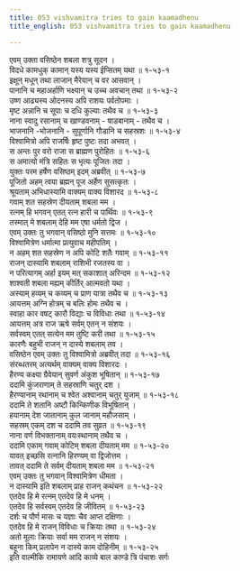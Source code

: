 ```yaml
---
title: 053 vishvamitra tries to gain kaamadhenu
title_english: 053 vishvamitra tries to gain kaamadhenu

---
```

एवम् उक्ता वसिष्ठेन शबला शत्रु सूदन ।  
विदधे कामधुक् कामान् यस्य यस्य ईप्सितम् यथा ॥ १-५३-१  
इक्षून् मधून् तथा लाजान् मैरेयान् च वर आसवान् ।  
पानानि च महाअर्हाणि भक्ष्यान् च उच्च अवचान् तथा ॥ १-५३-२  
उष्ण आढ्यस्य ओदनस्य अपि राशयः पर्वतोपमाः ।  
मृष्ट अन्नानि च सूपाः च दधि कुल्याः तथैव च ॥ १-५३-३  
नाना स्वादु रसानाम् च खाण्डवनाम् - षाडबानाम् - तथैव च ।  
भाजनानि -भोजनानि - सुपूर्णानि गौडानि च सहस्रशः ॥ १-५३-४  
विश्वामित्रो अपि राजर्षिः हृष्ट पुष्टः तदा अभवत् ।  
स अन्तः पुर वरो राजा स ब्राह्मण पुरोहितः ॥ १-५३-६  
स अमात्यो मंत्रि सहितः स भृत्यः पूजितः तदा ।  
युक्तः परम हर्षेण वसिष्ठम् इदम् अब्रवीत् ॥ १-५३-७  
पूजितो अहम् त्वया ब्रह्मन् पूज अर्हेण सुसत्कृतः ।  
श्रूयताम् अभिधास्यामि वाक्यम् वाक्य विशारद ॥ १-५३-८  
गवाम् शत सहस्रेण दीयताम् शबला मम ।  
रत्नम् हि भगवन् एतत् रत्न हारी च पार्थिवः ॥ १-५३-९  
तस्मात् मे शबलाम् देहि मम एषा धर्मतो द्विज ।  
एवम् उक्तः तु भगवान् वसिष्ठो मुनि सत्तमः ॥ १-५३-१०  
विश्वामित्रेण धर्मात्मा प्रत्युवाच महीपतिम् ।  
न अहम् शत सहस्रेण न अपि कोटि शतैः गवाम् ॥ १-५३-११  
राजन् दास्यामि शबलाम् राशिभी रजतस्य वा ।  
न परित्यागम् अर्हा इयम् मत् सकाशात् अरिन्दम ॥ १-५३-१२  
शाश्वती शबला मह्यम् कीर्तिर् आत्मवतो यथा ।  
अस्याम् हव्यम् च कव्यम् च प्राण यात्रा तथैव च ॥ १-५३-१३  
आयत्तम् अग्नि होत्रम् च बलिः होमः तथैव च ।  
स्वाहा कार वषट् कारौ विद्याः च विविधाः तथा ॥ १-५३-१४  
आयत्तम् अत्र राज ऋषे सर्वम् एतन् न संशयः ।  
सर्वस्वम् एतत् सत्येन मम तुष्टि करी तथा ॥ १-५३-१५  
कारणैः बहुभी राजन् न दास्ये शबलाम् तव ।  
वसिष्ठेन एवम् उक्तः तु विश्वामित्रो अब्रवीत् तदा ॥ १-५३-१६  
संरब्धतरम् अत्यर्थम् वाक्यम् वाक्य विशारदः ।  
हैरण्य कक्ष्या ग्रैवेयान् सुवर्ण अंकुश भूषितान् ॥ १-५३-१७  
ददामि कुंजराणाम् ते सहस्राणि चतुर् दश ।  
हैरण्यानाम् रथानाम् च श्वेत अश्वानाम् चतुर् युजाम् ॥ १-५३-१८  
ददामि ते शतानि अष्टौ किन्किणीक विभूषितान् ।  
हयानाम् देश जातानाम् कुल जानाम् महौजसाम् ।  
सहस्रम् एकम् दश च ददामि तव सुव्रत ॥ १-५३-१९  
नाना वर्ण विभक्तानाम् वयःस्थानाम् तथैव च ।  
ददामि एकाम् गवाम् कोटिम् शबला दीयताम् मम ॥ १-५३-२०  
यावत् इच्छसि रत्नानि हिरण्यम् वा द्विजोत्तम ।  
तावत् ददामि ते सर्वम् दीयताम् शबला मम ॥ १-५३-२१  
एवम् उक्तः तु भगवान् विश्वामित्रेण धीमता ।  
न दास्यामि इति शबलाम् प्राह राजन् कथंचन ॥ १-५३-२२  
एतदेव हि मे रत्नम् एतदेव हि मे धनम् ।  
एतदेव हि सर्वस्वम् एतदेव हि जीवितम् ॥ १-५३-२३  
दर्शः च पौर्ण मासः च यज्ञाः चैव आप्त दक्षिणाः ।  
एतदेव हि मे राजन् विविधाः च क्रियाः तथा ॥ १-५३-२४  
अतो मूलाः क्रियाः सर्वा मम राजन् न संशयः ।  
बहूना किम् प्रलापेन न दास्ये काम दोहिनीम् ॥ १-५३-२५  
इति वाल्मीकि रामायणे आदि काव्ये बाल काण्डे त्रि पंचाशः सर्गः